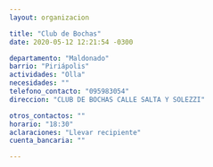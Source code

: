 ```yaml
---
layout: organizacion

title: "Club de Bochas"
date: 2020-05-12 12:21:54 -0300

departamento: "Maldonado"
barrio: "Piriápolis"
actividades: "Olla"
necesidades: ""
telefono_contacto: "095983054"
direccion: "CLUB DE BOCHAS CALLE SALTA Y SOLEZZI"

otros_contactos: ""
horario: "18:30"
aclaraciones: "Llevar recipiente"
cuenta_bancaria: ""

---
```

